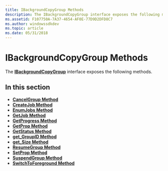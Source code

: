 ```yaml
---
title: IBackgroundCopyGroup Methods
description: The IBackgroundCopyGroup interface exposes the following methods.
ms.assetid: F107750A-7A37-4654-AF0E-77D9D2DFD8C7
ms.author: windowssdkdev
ms.topic: article
ms.date: 05/31/2018
---
```


# IBackgroundCopyGroup Methods

The [**IBackgroundCopyGroup**](/windows/desktop/api/Qmgr/nn-qmgr-ibackgroundcopygroup) interface exposes the following methods.

## In this section

-   [**CancelGroup Method**](/windows/desktop/api/Qmgr/nf-qmgr-ibackgroundcopygroup-cancelgroup)
-   [**CreateJob Method**](/windows/desktop/api/Qmgr/nf-qmgr-ibackgroundcopygroup-createjob)
-   [**EnumJobs Method**](/windows/desktop/api/Qmgr/nf-qmgr-ibackgroundcopygroup-enumjobs)
-   [**GetJob Method**](/windows/desktop/api/Qmgr/nf-qmgr-ibackgroundcopygroup-getjob)
-   [**GetProgress Method**](/windows/desktop/api/Qmgr/nf-qmgr-ibackgroundcopygroup-getprogress)
-   [**GetProp Method**](/windows/desktop/api/Qmgr/nf-qmgr-ibackgroundcopygroup-getprop)
-   [**GetStatus Method**](/windows/desktop/api/Qmgr/nf-qmgr-ibackgroundcopygroup-getstatus)
-   [**get\_GroupID Method**](/windows/desktop/api/Qmgr/nf-qmgr-ibackgroundcopygroup-get_groupid)
-   [**get\_Size Method**](/windows/desktop/api/Qmgr/nf-qmgr-ibackgroundcopygroup-get_size)
-   [**ResumeGroup Method**](/windows/desktop/api/Qmgr/nf-qmgr-ibackgroundcopygroup-resumegroup)
-   [**SetProp Method**](/windows/desktop/api/Qmgr/nf-qmgr-ibackgroundcopygroup-setprop)
-   [**SuspendGroup Method**](/windows/desktop/api/Qmgr/nf-qmgr-ibackgroundcopygroup-suspendgroup)
-   [**SwitchToForeground Method**](/windows/desktop/api/Qmgr/nf-qmgr-ibackgroundcopygroup-switchtoforeground)

 

 




